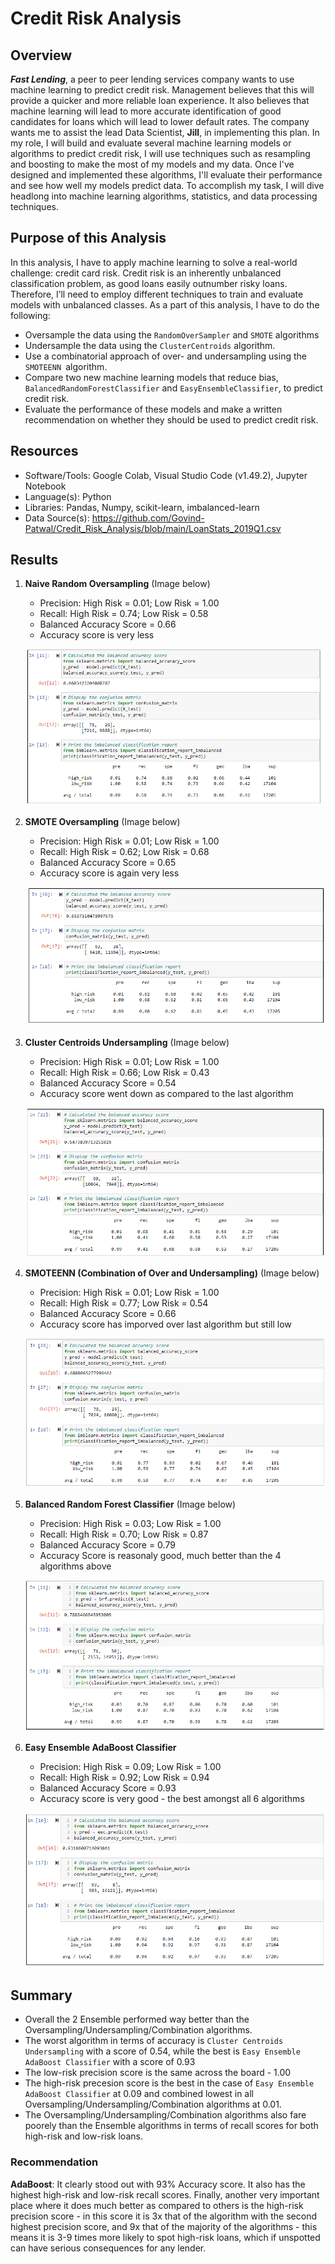 # Credit Risk Analysis

## Overview
***Fast Lending***, a peer to peer lending services company wants to use machine learning to predict credit risk. Management believes that this will provide a quicker and more reliable loan experience. It also believes that machine learning will lead to more accurate identification of good candidates for loans which will lead to lower default rates. The company wants me to assist the lead Data Scientist, **Jill**, in implementing this plan. In my role, I will build and evaluate several machine learning models or algorithms to predict credit risk, I will use techniques such as resampling and boosting to make the most of my models and my data. Once I've designed and implemented these algorithms, I'll evaluate their performance and see how well my models predict data. To accomplish my task, I will dive headlong into machine learning algorithms, statistics, and data processing techniques.

## Purpose of this Analysis
In this analysis, I have to apply machine learning to solve a real-world challenge: credit card risk. Credit risk is an inherently unbalanced classification problem, as good loans easily outnumber risky loans. Therefore, I’ll need to employ different techniques to train and evaluate models with unbalanced classes. As a part of this analysis, I have to do the following:
* Oversample the data using the `RandomOverSampler` and `SMOTE` algorithms
* Undersample the data using the `ClusterCentroids` algorithm. 
* Use a combinatorial approach of over- and undersampling using the `SMOTEENN `algorithm. 
* Compare two new machine learning models that reduce bias, `BalancedRandomForestClassifier` and `EasyEnsembleClassifier`, to predict credit risk. 
* Evaluate the performance of these models and make a written recommendation on whether they should be used to predict credit risk.

## Resources
* Software/Tools: Google Colab, Visual Studio Code (v1.49.2), Jupyter Notebook
* Language(s): Python
* Libraries: Pandas, Numpy, scikit-learn, imbalanced-learn
* Data Source(s): https://github.com/Govind-Patwal/Credit_Risk_Analysis/blob/main/LoanStats_2019Q1.csv

## Results

1. **Naive Random Oversampling** (Image below)
    * Precision: High Risk = 0.01; Low Risk = 1.00 
    * Recall: High Risk = 0.74; Low Risk = 0.58
    * Balanced Accuracy Score = 0.66
    * Accuracy score is very less

    ![RandomOversampler](Resources/1_RandomOversampler.png)

2. **SMOTE Oversampling** (Image below)
    * Precision: High Risk = 0.01; Low Risk = 1.00
    * Recall: High Risk = 0.62; Low Risk = 0.68
    * Balanced Accuracy Score = 0.65
    * Accuracy score is again very less

    ![SMOTE](Resources/2_SMOTE.png)

3. **Cluster Centroids Undersampling** (Image below)
    * Precision: High Risk = 0.01; Low Risk = 1.00
    * Recall: High Risk = 0.66; Low Risk = 0.43
    * Balanced Accuracy Score = 0.54
    * Accuracy score went down as compared to the last algorithm

    ![ClusterCentroids](Resources/3_ClusterCentroids.png)

4. **SMOTEENN (Combination of Over and Undersampling)** (Image below)
    * Precision: High Risk = 0.01; Low Risk = 1.00
    * Recall: High Risk = 0.77; Low Risk = 0.54
    * Balanced Accuracy Score = 0.66
    * Accuracy score has imporved over last algorithm but still low

    ![SMOTEENN](Resources/4_SMOTEENN.png)


5. **Balanced Random Forest Classifier** (Image below)
    * Precision: High Risk = 0.03; Low Risk = 1.00
    * Recall: High Risk = 0.70; Low Risk = 0.87
    * Balanced Accuracy Score = 0.79
    * Accuracy Score is reasonaly good, much better than the 4 algorithms above

    ![BalancedRandomForestClassifier](Resources/5_BalancedRandomForestClassifier.png)

6. **Easy Ensemble AdaBoost Classifier**
    * Precision: High Risk = 0.09; Low Risk = 1.00
    * Recall: High Risk = 0.92; Low Risk = 0.94
    * Balanced Accuracy Score = 0.93
    * Accuracy score is very good - the best amongst all 6 algorithms

    ![EasyEnsembleClassifier](Resources/6_EasyEnsembleClassifier.png)

## Summary
* Overall the 2 Ensemble performed way better than the Oversampling/Undersampling/Combination algorithms. 
* The worst algorithm in terms of accuracy is `Cluster Centroids Undersampling` with a score of 0.54, while the best is `Easy Ensemble AdaBoost Classifier` with a score of 0.93
* The low-risk precision score is the same across the board - 1.00
* The high-risk precesion score is the best in the case of `Easy Ensemble AdaBoost Classifier` at 0.09 and combined lowest in all Oversampling/Undersampling/Combination algorithms at 0.01.
* The Oversampling/Undersampling/Combination algorithms also fare poorely than the Ensemble algorithms in terms of recall scores for both high-risk and low-risk loans.

### Recommendation
**AdaBoost**: It clearly stood out with 93% Accuracy score. It also has the highest high-risk and low-risk recall scores. Finally, another very important place where it does much better as compared to others is the high-risk precision score - in this score it is 3x that of the algorithm with the second highest precision score, and 9x that of the majority of the algorithms - this means it is 3-9 times more likely to spot high-risk loans, which if unspotted can have serious consequences for any lender. 
